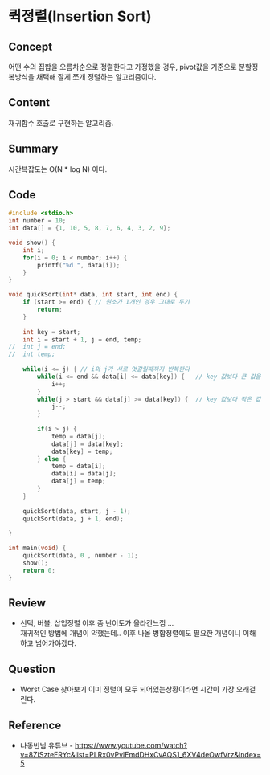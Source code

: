 # 퀵정렬(Insertion Sort)

## Concept
어떤 수의 집합을 오름차순으로 정렬한다고 가정했을 경우, pivot값을 기준으로 분할정복방식을 채택해 잘게 쪼개 정렬하는 알고리즘이다.
## Content
재귀함수 호출로 구현하는 알고리즘.
## Summary
시간복잡도는 O(N * log N) 이다. <br>
## Code
``` C++
#include <stdio.h>
int number = 10;
int data[] = {1, 10, 5, 8, 7, 6, 4, 3, 2, 9};

void show() {
	int i;
	for(i = 0; i < number; i++) {
		printf("%d ", data[i]);
	}
}

void quickSort(int* data, int start, int end) {
	if (start >= end) {	// 원소가 1개인 경우 그대로 두기 
		return;		
	}
	
	int key = start;
	int i = start + 1, j = end, temp;
//	int j = end;
//	int temp;
	
	while(i <= j) { // i와 j가 서로 엇갈릴때까지 반복한다 
		while(i <= end && data[i] <= data[key]) {	// key 값보다 큰 값을 만날 때 까지 
			i++;
		}
		while(j > start && data[j] >= data[key]) {	// key 값보다 작은 값을 만날 때 까지 
			j--;
		}
		
		if(i > j) {
			temp = data[j];
			data[j] = data[key];
			data[key] = temp;
		} else {
			temp = data[i];
			data[i] = data[j];
			data[j] = temp;
		}
	} 
	
	quickSort(data, start, j - 1);
	quickSort(data, j + 1, end);
	
}

int main(void) {
	quickSort(data, 0 , number - 1);
	show();
	return 0;
}
```
## Review
* 선택, 버블, 삽입정렬 이후 좀 난이도가 올라간느낌 ... <br>
재귀적인 방법에 개념이 약했는데.. 이후 나올 병합정렬에도 필요한 개념이니 이해하고 넘어가야겠다.
## Question
* Worst Case 찾아보기
이미 정렬이 모두 되어있는상황이라면 시간이 가장 오래걸린다.
## Reference
* 나동빈님 유튜브 - https://www.youtube.com/watch?v=8ZiSzteFRYc&list=PLRx0vPvlEmdDHxCvAQS1_6XV4deOwfVrz&index=5
